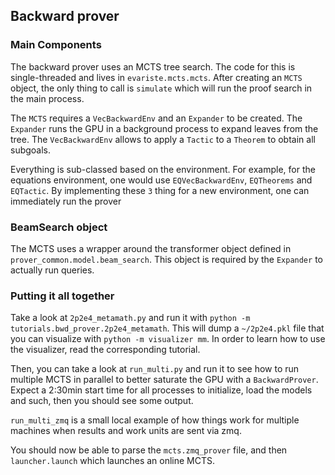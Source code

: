 ## Backward prover

### Main Components

The backward prover uses an MCTS tree search. The code for this is single-threaded and lives in `evariste.mcts.mcts`.
After creating an `MCTS` object, the only thing to call is `simulate` which will run the proof search in the main process.

The `MCTS` requires a `VecBackwardEnv` and an `Expander` to be created. The `Expander` runs the GPU in a background process to expand leaves from the tree.
The `VecBackwardEnv` allows to apply a `Tactic` to a `Theorem` to obtain all subgoals.

Everything is sub-classed based on the environment. For example, for the equations environment, one would use `EQVecBackwardEnv`,  `EQTheorems` and `EQTactic`.
By implementing these `3` thing for a new environment, one can immediately run the prover

### BeamSearch object
The MCTS uses a wrapper around the transformer object defined in `prover_common.model.beam_search`.
This object is required by the `Expander` to actually run queries.

### Putting it all together

Take a look at `2p2e4_metamath.py` and run it with `python -m tutorials.bwd_prover.2p2e4_metamath`.
This will dump a `~/2p2e4.pkl` file that you can visualize with `python -m visualizer mm`. In order to learn how to use the visualizer, read the corresponding tutorial.

Then, you can take a look at `run_multi.py` and run it to see how to run multiple MCTS in parallel to better saturate the GPU with a `BackwardProver`.
Expect a 2:30min start time for all processes to initialize, load the models and such, then you should see some output.


`run_multi_zmq` is a small local example of how things work for multiple machines when results and work units are sent via zmq.


You should now be able to parse the `mcts.zmq_prover` file, and then `launcher.launch` which launches an online MCTS.

